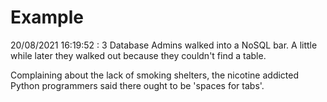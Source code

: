 # Example

<!-- replace-with-date starts -->
20/08/2021 16:19:52 : 3 Database Admins walked into a NoSQL bar. A little while later they walked out because they couldn't find a table.
<!-- replace-with-date ends -->

<!-- replace-with-joke starts -->
Complaining about the lack of smoking shelters, the nicotine addicted Python programmers said there ought to be 'spaces for tabs'.
<!-- replace-with-joke ends -->